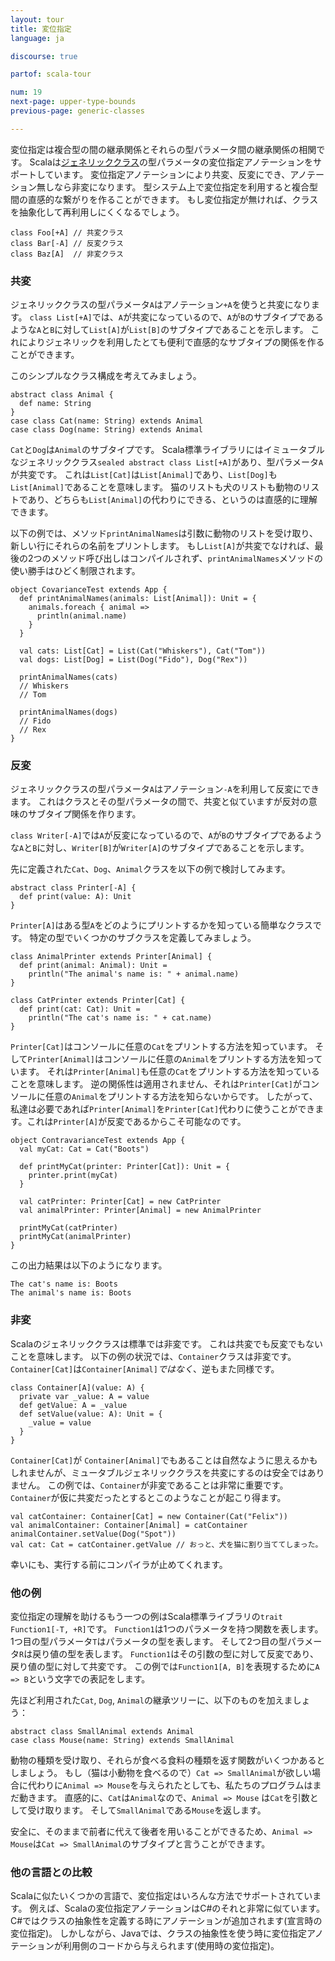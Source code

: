 ```yaml
---
layout: tour
title: 変位指定
language: ja

discourse: true

partof: scala-tour

num: 19
next-page: upper-type-bounds
previous-page: generic-classes

---
```


変位指定は複合型の間の継承関係とそれらの型パラメータ間の継承関係の相関です。
Scalaは[ジェネリッククラス](generic-classes.html)の型パラメータの変位指定アノテーションをサポートしています。
変位指定アノテーションにより共変、反変にでき、アノテーション無しなら非変になります。
型システム上で変位指定を利用すると複合型間の直感的な繋がりを作ることができます。
もし変位指定が無ければ、クラスを抽象化して再利用しにくくなるでしょう。


```tut
class Foo[+A] // 共変クラス
class Bar[-A] // 反変クラス
class Baz[A]  // 非変クラス
```

### 共変

ジェネリッククラスの型パラメータ`A`はアノテーション`+A`を使うと共変になります。
`class List[+A]`では、`A`が共変になっているので、`A`が`B`のサブタイプであるような`A`と`B`に対して`List[A]`が`List[B]`のサブタイプであることを示します。
これによりジェネリックを利用したとても便利で直感的なサブタイプの関係を作ることができます。

このシンプルなクラス構成を考えてみましょう。

```tut
abstract class Animal {
  def name: String
}
case class Cat(name: String) extends Animal
case class Dog(name: String) extends Animal
```
`Cat`と`Dog`は`Animal`のサブタイプです。
Scala標準ライブラリにはイミュータブルなジェネリッククラス`sealed abstract class List[+A]`があり、型パラメータ`A`が共変です。
これは`List[Cat]`は`List[Animal]`であり、`List[Dog]`も`List[Animal]`であることを意味します。
猫のリストも犬のリストも動物のリストであり、どちらも`List[Animal]`の代わりにできる、というのは直感的に理解できます。

以下の例では、メソッド`printAnimalNames`は引数に動物のリストを受け取り、新しい行にそれらの名前をプリントします。
もし`List[A]`が共変でなければ、最後の2つのメソッド呼び出しはコンパイルされず、`printAnimalNames`メソッドの使い勝手はひどく制限されます。

```tut
object CovarianceTest extends App {
  def printAnimalNames(animals: List[Animal]): Unit = {
    animals.foreach { animal =>
      println(animal.name)
    }
  }

  val cats: List[Cat] = List(Cat("Whiskers"), Cat("Tom"))
  val dogs: List[Dog] = List(Dog("Fido"), Dog("Rex"))

  printAnimalNames(cats)
  // Whiskers
  // Tom

  printAnimalNames(dogs)
  // Fido
  // Rex
}
```

### 反変

ジェネリッククラスの型パラメータ`A`はアノテーション`-A`を利用して反変にできます。
これはクラスとその型パラメータの間で、共変と似ていますが反対の意味のサブタイプ関係を作ります。

`class Writer[-A]`では`A`が反変になっているので、`A`が`B`のサブタイプであるような`A`と`B`に対し、`Writer[B]`が`Writer[A]`のサブタイプであることを示します。

先に定義された`Cat`、`Dog`、`Animal`クラスを以下の例で検討してみます。

```tut
abstract class Printer[-A] {
  def print(value: A): Unit
}
```
`Printer[A]`はある型`A`をどのようにプリントするかを知っている簡単なクラスです。
特定の型でいくつかのサブクラスを定義してみましょう。

```tut
class AnimalPrinter extends Printer[Animal] {
  def print(animal: Animal): Unit =
    println("The animal's name is: " + animal.name)
}

class CatPrinter extends Printer[Cat] {
  def print(cat: Cat): Unit =
    println("The cat's name is: " + cat.name)
}
```
`Printer[Cat]`はコンソールに任意の`Cat`をプリントする方法を知っています。
そして`Printer[Animal]`はコンソールに任意の`Animal`をプリントする方法を知っています。
それは`Printer[Animal]`も任意の`Cat`をプリントする方法を知っていることを意味します。
逆の関係性は適用されません、それは`Printer[Cat]`がコンソールに任意の`Animal`をプリントする方法を知らないからです。
したがって、私達は必要であれば`Printer[Animal]`を`Printer[Cat]`代わりに使うことができます。これは`Printer[A]`が反変であるからこそ可能なのです。

```tut
object ContravarianceTest extends App {
  val myCat: Cat = Cat("Boots")

  def printMyCat(printer: Printer[Cat]): Unit = {
    printer.print(myCat)
  }

  val catPrinter: Printer[Cat] = new CatPrinter
  val animalPrinter: Printer[Animal] = new AnimalPrinter

  printMyCat(catPrinter)
  printMyCat(animalPrinter)
}
```

この出力結果は以下のようになります。

```
The cat's name is: Boots
The animal's name is: Boots
```

### 非変

Scalaのジェネリッククラスは標準では非変です。
これは共変でも反変でもないことを意味します。
以下の例の状況では、`Container`クラスは非変です。`Container[Cat]`は`Container[Animal]`_ではなく_、逆もまた同様です。

```tut
class Container[A](value: A) {
  private var _value: A = value
  def getValue: A = _value
  def setValue(value: A): Unit = {
    _value = value
  }
}
```
`Container[Cat]`が `Container[Animal]`でもあることは自然なように思えるかもしれませんが、ミュータブルジェネリッククラスを共変にするのは安全ではありません。
この例では、`Container`が非変であることは非常に重要です。`Container`が仮に共変だったとするとこのようなことが起こり得ます。

```
val catContainer: Container[Cat] = new Container(Cat("Felix"))
val animalContainer: Container[Animal] = catContainer
animalContainer.setValue(Dog("Spot"))
val cat: Cat = catContainer.getValue // おっと、犬を猫に割り当ててしまった。
```

幸いにも、実行する前にコンパイラが止めてくれます。

### 他の例

変位指定の理解を助けるもう一つの例はScala標準ライブラリの`trait Function1[-T, +R]`です。
`Function1`は1つのパラメータを持つ関数を表します。1つ目の型パラメータ`T`はパラメータの型を表します。
そして2つ目の型パラメータ`R`は戻り値の型を表します。
`Function1`はその引数の型に対して反変であり、戻り値の型に対して共変です。
この例では`Function1[A, B]`を表現するために`A => B`という文字での表記をします。

先ほど利用された`Cat`, `Dog`, `Animal`の継承ツリーに、以下のものを加えましょう：

```tut
abstract class SmallAnimal extends Animal
case class Mouse(name: String) extends SmallAnimal
```

動物の種類を受け取り、それらが食べる食料の種類を返す関数がいくつかあるとしましょう。
もし（猫は小動物を食べるので）`Cat => SmallAnimal`が欲しい場合に代わりに`Animal => Mouse`を与えられたとしても、私たちのプログラムはまだ動きます。
直感的に、`Cat`は`Animal`なので、`Animal => Mouse` は`Cat`を引数として受け取ります。
そして`SmallAnimal`である`Mouse`を返します。

安全に、そのままで前者に代えて後者を用いることができるため、`Animal => Mouse`は`Cat => SmallAnimal`のサブタイプと言うことができます。

### 他の言語との比較

Scalaに似たいくつかの言語で、変位指定はいろんな方法でサポートされています。
例えば、Scalaの変位指定アノテーションはC#のそれと非常に似ています。C#ではクラスの抽象性を定義する時にアノテーションが追加されます(宣言時の変位指定)。
しかしながら、Javaでは、クラスの抽象性を使う時に変位指定アノテーションが利用側のコードから与えられます(使用時の変位指定)。
